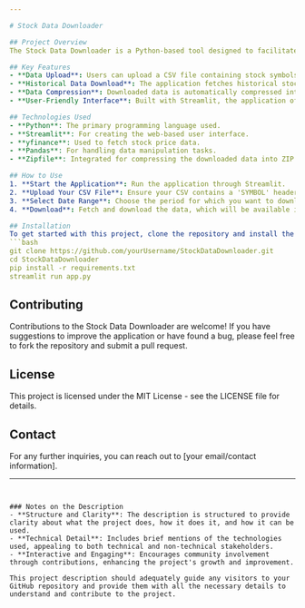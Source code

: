 ```yaml
---

# Stock Data Downloader

## Project Overview
The Stock Data Downloader is a Python-based tool designed to facilitate the easy downloading and archiving of historical stock data. Utilizing the `yfinance` library, this application fetches stock price data over a specified date range and compresses the data into a ZIP file for convenient download and storage.

## Key Features
- **Data Upload**: Users can upload a CSV file containing stock symbols (with the header 'SYMBOL') to specify which stocks they wish to download data for.
- **Historical Data Download**: The application fetches historical stock data from Yahoo Finance for the past year or a user-specified range.
- **Data Compression**: Downloaded data is automatically compressed into a ZIP file, making it easy to manage and transfer.
- **User-Friendly Interface**: Built with Streamlit, the application offers a simple, interactive interface that requires no prior technical knowledge to navigate.

## Technologies Used
- **Python**: The primary programming language used.
- **Streamlit**: For creating the web-based user interface.
- **yfinance**: Used to fetch stock price data.
- **Pandas**: For handling data manipulation tasks.
- **Zipfile**: Integrated for compressing the downloaded data into ZIP format.

## How to Use
1. **Start the Application**: Run the application through Streamlit.
2. **Upload Your CSV File**: Ensure your CSV contains a 'SYMBOL' header and upload it via the interface.
3. **Select Date Range**: Choose the period for which you want to download the stock data.
4. **Download**: Fetch and download the data, which will be available in a ZIP file.

## Installation
To get started with this project, clone the repository and install the required dependencies:
```bash
git clone https://github.com/yourUsername/StockDataDownloader.git
cd StockDataDownloader
pip install -r requirements.txt
streamlit run app.py
```

## Contributing
Contributions to the Stock Data Downloader are welcome! If you have suggestions to improve the application or have found a bug, please feel free to fork the repository and submit a pull request.

## License
This project is licensed under the MIT License - see the LICENSE file for details.

## Contact
For any further inquiries, you can reach out to [your email/contact information].

---
```


### Notes on the Description
- **Structure and Clarity**: The description is structured to provide clarity about what the project does, how it does it, and how it can be used.
- **Technical Detail**: Includes brief mentions of the technologies used, appealing to both technical and non-technical stakeholders.
- **Interactive and Engaging**: Encourages community involvement through contributions, enhancing the project's growth and improvement.

This project description should adequately guide any visitors to your GitHub repository and provide them with all the necessary details to understand and contribute to the project.
